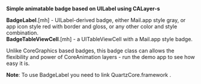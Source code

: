 **Simple animatable badge based on UILabel using CALayer-s**

**BadgeLabel**.[mh] - UILabel-derived badge, either Mail.app style gray, or app icon style red with border and gloss, or any other color and style combination.  
**BadgeTableViewCell**.[mh] - a UITableViewCell with a Mail.app style badge.

Unlike CoreGraphics based badges, this badge class can allows the flexibility and power of CoreAnimation layers - run the demo app to see how easy it is.

**Note**: To use BadgeLabel you need to link QuartzCore.framework .